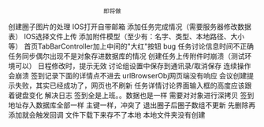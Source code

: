                                即将做
创建圈子图片的处理
IOS打开自带邮箱
添加任务完成情况（需要服务器修改数据表）
IOS选择文件上传 添加附件模型（至少有：名字、类型、本地路径、大小等）
首页TabBarController加上中间的"大红"按钮
                                bug
任务讨论信息时间不正确
任务同步偶尔出现不是对象存进数据库的情况
创建任务上传附件时崩溃（测试环境可以）
日程修改时，提示无效
讨论组设置中保存到通讯录/取消保存 连续操作会崩溃
签到记录下面的详情点不进去 urlBrowserObj网页端没有响应
会议创建提示失败，其实已经成功了，网页也不刷新
任务详情讨论界面输入框的高度应该跟着键盘变化
                               解决日志
签到全是上班。。数据也是一样                    需要对对象进行深拷贝
签到地址存入数据库全部一样                      主键一样，冲突了
退出圈子后圈子数组不更新                        先删除再添加就会触发回调
文件下载下来存不了本地                         本地文件夹没有创建

